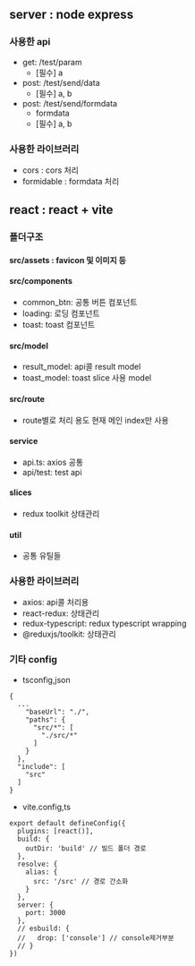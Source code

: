## server : node express
### 사용한 api
- get: /test/param
  - [필수] a
- post: /test/send/data
  - [필수] a, b
- post: /test/send/formdata
  - formdata
  - [필수] a, b

### 사용한 라이브러리
- cors : cors 처리
- formidable : formdata 처리

## react : react + vite
### 폴더구조
#### src/assets : favicon 및 이미지 등

#### src/components
- common_btn: 공통 버튼 컴포넌트
- loading: 로딩 컴포넌트
- toast: toast 컴포넌트

#### src/model
- result_model: api콜 result model
- toast_model: toast slice 사용 model

#### src/route
- route별로 처리 용도 현재 메인 index만 사용

#### service
- api.ts: axios 공통
- api/test: test api

#### slices
- redux toolkit 상태관리

#### util
- 공통 유틸들

### 사용한 라이브러리
- axios: api콜 처리용
- react-redux: 상태관리
- redux-typescript: redux typescript wrapping
- @reduxjs/toolkit: 상태관리

### 기타 config
- tsconfig,json
```
{
  ...
    "baseUrl": "./",
    "paths": {
      "src/*": [
        "./src/*"
      ]
    }
  },
  "include": [
    "src"
  ]
}
```

- vite.config,ts
```
export default defineConfig({
  plugins: [react()],
  build: {
    outDir: 'build' // 빌드 폴더 경로
  },
  resolve: {
    alias: {
      src: '/src' // 경로 간소화
    }
  },
  server: {
    port: 3000
  },
  // esbuild: {
  //   drop: ['console'] // console제거부분
  // }
})

```